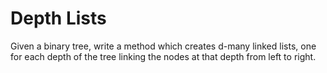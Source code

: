 # Depth Lists

Given a binary tree, write a method which creates d-many linked lists, one for each depth of the tree linking the nodes at that depth from left to right.
